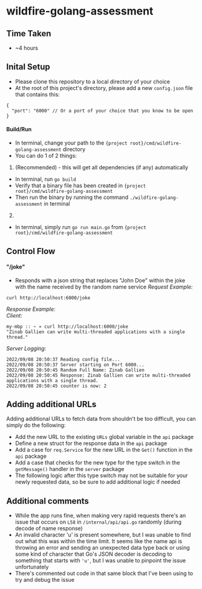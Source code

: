 # wildfire-golang-assessment

## Time Taken
- ~4 hours

## Inital Setup
- Please clone this repository to a local directory of your choice
- At the root of this project's directory, please add a new `config.json` file that contains this:
```
{
  "port": "6000" // Or a port of your choice that you know to be open
}
```
#### Build/Run
- In terminal, change your path to the `{project root}/cmd/wildfire-golang-assessment` directory
- You can do 1 of 2 things:
1. (Recommended) - this will get all dependencies (if any) automatically
- In terminal, run `go build`
- Verify that a binary file has been created in `{project root}/cmd/wildfire-golang-assessment`
- Then run the binary by running the command `./wildfire-golang-assessment` in terminal
2.
- In terminal, simply run `go run main.go` from `{project root}/cmd/wildfire-golang-assessment`

## Control Flow
#### "/joke"
- Responds with a json string that replaces "John Doe" within the joke with the name received by the random name service
*Request Example:*
```
curl http://localhost:6000/joke
```
*Response Example:*  
*Client:*
```
my-mbp :: ~ » curl http://localhost:6000/joke
"Zinab Gallien can write multi-threaded applications with a single thread."
```
*Server Logging:*
```
2022/09/08 20:50:37 Reading config file...
2022/09/08 20:50:37 Server starting on Port 6000...
2022/09/08 20:50:45 Random Full Name: Zinab Gallien
2022/09/08 20:50:45 Response: Zinab Gallien can write multi-threaded applications with a single thread.
2022/09/08 20:50:45 counter is now: 2
```

## Adding additional URLs
Adding additional URLs to fetch data from shouldn't be too difficult, you can simply do the following:
- Add the new URL to the existing `URLs` global variable in the `api` package
- Define a new struct for the response data in the `api` package
- Add a case for `req.Service` for the new URL in the `Get()` function in the `api` package
- Add a case that checks for the new type for the type switch in the `getMessage()` handler in the `server` package
- The following logic after this type switch may not be suitable for your newly requested data, so be sure to add additional logic if needed

## Additional comments
- While the app runs fine, when making very rapid requests there's an issue that occurs on `L58` in `/internal/api/api.go` randomly (during decode of name response)
- An invalid character 'u' is present somewhere, but I was unable to find out what this was within the time limit. It seems like the name api is throwing an error and sending an unexpected data type back or using some kind of character that Go's JSON decoder is decoding to something that starts with `'u'`, but I was unable to pinpoint the issue unfortunately
- There's commented out code in that same block that I've been using to try and debug the issue
